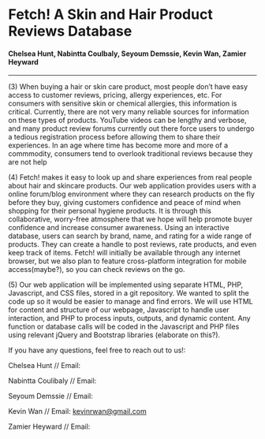 # Fetch! A Skin and Hair Product Reviews Database

#### Chelsea Hunt, Nabintta Coulbaly, Seyoum Demssie, Kevin Wan, Zamier Heyward
---

(3) When buying a hair or skin care product, most people don’t have easy access to customer reviews, pricing, allergy experiences, etc. For consumers with sensitive skin or chemical allergies, this information is critical. Currently, there are not very many reliable sources for information on these types of products. YouTube videos can be lengthy and verbose, and many product review forums currently out there force users to undergo a tedious registration process before allowing them to share their experiences. In an age where time has become more and more of a commmodity, consumers tend to overlook traditional reviews because they are not help  

(4) Fetch! makes it easy to look up and share experiences from real people about hair and skincare products. Our web application provides users with a online forum/blog environment where they can research products on the fly before they buy, giving customers confidence and peace of mind when shopping for their personal hygiene products. It is through this collaborative, worry-free atmosphere that we hope will help promote buyer confidence and increase consumer awareness. Using an interactive database, users can search by brand, name, and rating for a wide range of products. They can create a handle to post reviews, rate products, and even keep track of items. Fetch! will initially be available through any internet browser, but we also plan to feature cross-platform integration for mobile access(maybe?), so you can check reviews on the go. 

(5) Our web application will be implemented using separate HTML, PHP, Javascript, and CSS files, stored in a git repository. We wanted to split the code up so it would be easier to manage and find errors. We will use HTML for content and structure of our webpage, Javascript to handle user interaction, and PHP to process inputs, outputs, and dynamic content. Any function or database calls will be coded in the Javascript and PHP files using relevant jQuery and Bootstrap libraries (elaborate on this?). 




If you have any questions, feel free to reach out to us!:

Chelsea Hunt // 
Email: 

Nabintta Coulibaly //
Email:

Seyoum Demssie //
Email:

Kevin Wan //
Email: kevinrwan@gmail.com

Zamier Heyward //
Email:



